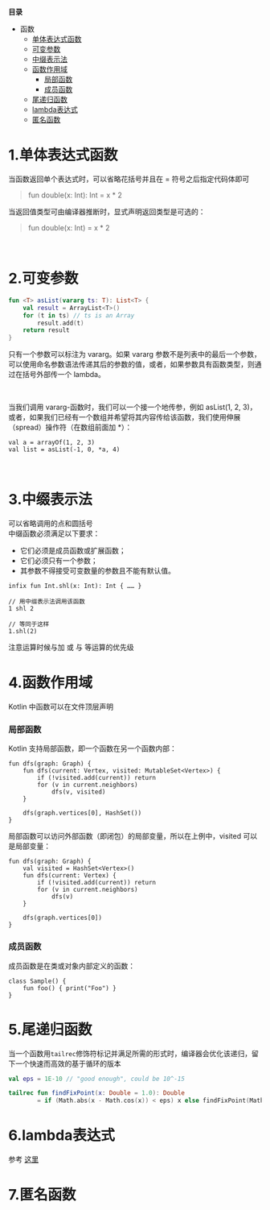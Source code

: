 **目录**

<!--- TOC -->

* 函数
  * [单体表达式函数](#1单体表达式函数)
  * [可变参数](#2可变参数)
  * [中缀表示法](#3中缀表示法)
  * [函数作用域](#4函数作用域)
    * [局部函数](#局部函数)
    * [成员函数](#成员函数)
  * [尾递归函数](#5尾递归函数) 
  * [lambda表达式](#6lambda表达式)
  * [匿名函数](#7匿名函数)


 
  
<!--- END_TOC -->

  
  
# 1.单体表达式函数
当函数返回单个表达式时，可以省略花括号并且在 = 符号之后指定代码体即可
> fun double(x: Int): Int = x * 2

当返回值类型可由编译器推断时，显式声明返回类型是可选的：
>fun double(x: Int) = x * 2


<br/>

# 2.可变参数

```kotlin
fun <T> asList(vararg ts: T): List<T> {
    val result = ArrayList<T>()
    for (t in ts) // ts is an Array
        result.add(t)
    return result
}

```

只有一个参数可以标注为 vararg。如果 vararg 参数不是列表中的最后一个参数， 可以使用命名参数语法传递其后的参数的值，或者，如果参数具有函数类型，则通过在括号外部传一个 lambda。

<br/>

当我们调用 vararg-函数时，我们可以一个接一个地传参，例如 asList(1, 2, 3)，或者，如果我们已经有一个数组并希望将其内容传给该函数，我们使用伸展（spread）操作符（在数组前面加 *）：

    val a = arrayOf(1, 2, 3) 
    val list = asList(-1, 0, *a, 4)


<br/>

# 3.中缀表示法
可以省略调用的点和圆括号  
中缀函数必须满足以下要求：   
- 它们必须是成员函数或扩展函数；  
- 它们必须只有一个参数；  
- 其参数不得接受可变数量的参数且不能有默认值。

```
infix fun Int.shl(x: Int): Int { …… }

// 用中缀表示法调用该函数
1 shl 2

// 等同于这样
1.shl(2)
```
注意运算时候与加 或 与 等运算的优先级


# 4.函数作用域
Kotlin 中函数可以在文件顶层声明

### 局部函数
Kotlin 支持局部函数，即一个函数在另一个函数内部： 
``` 
fun dfs(graph: Graph) {
    fun dfs(current: Vertex, visited: MutableSet<Vertex>) {
        if (!visited.add(current)) return
        for (v in current.neighbors)
            dfs(v, visited)
    }

    dfs(graph.vertices[0], HashSet())
}
```

局部函数可以访问外部函数（即闭包）的局部变量，所以在上例中，visited 可以是局部变量：

```
fun dfs(graph: Graph) {
    val visited = HashSet<Vertex>()
    fun dfs(current: Vertex) {
        if (!visited.add(current)) return
        for (v in current.neighbors)
            dfs(v)
    }

    dfs(graph.vertices[0])
}
```

### 成员函数
成员函数是在类或对象内部定义的函数： 
``` 
class Sample() {
    fun foo() { print("Foo") }
}
```

# 5.尾递归函数
当一个函数用`tailrec`修饰符标记并满足所需的形式时，编译器会优化该递归，留下一个快速而高效的基于循环的版本
```kotlin
val eps = 1E-10 // "good enough", could be 10^-15

tailrec fun findFixPoint(x: Double = 1.0): Double
        = if (Math.abs(x - Math.cos(x)) < eps) x else findFixPoint(Math.cos(x))
```

# 6.lambda表达式
 参考
 [这里](../blob/master/app/src/main/java/com/learn/kotlin/high/Lambda.kt)
 
 
# 7.匿名函数



